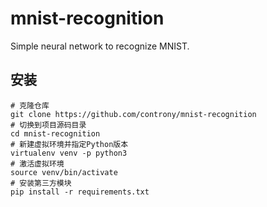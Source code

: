# mnist-recognition
Simple neural network to recognize MNIST.

## 安装
```
# 克隆仓库
git clone https://github.com/controny/mnist-recognition
# 切换到项目源码目录
cd mnist-recognition
# 新建虚拟环境并指定Python版本
virtualenv venv -p python3
# 激活虚拟环境
source venv/bin/activate
# 安装第三方模块
pip install -r requirements.txt
```
